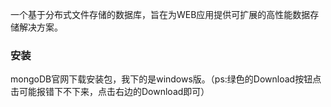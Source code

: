 一个基于分布式文件存储的数据库，旨在为WEB应用提供可扩展的高性能数据存储解决方案。

### 安装
mongoDB官网下载安装包，我下的是windows版。（ps:绿色的Download按钮点击可能报错下不下来，点击右边的Download即可）



